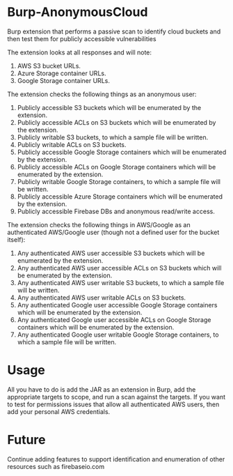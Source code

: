 # Burp-AnonymousCloud
Burp extension that performs a passive scan to identify cloud buckets and then test them for publicly accessible vulnerabilities

The extension looks at all responses and will note:
1. AWS S3 bucket URLs.
2. Azure Storage container URLs.
3. Google Storage container URLs.

The extension checks the following things as an anonymous user:
1. Publicly accessible S3 buckets which will be enumerated by the extension.
2. Publicly accessible ACLs on S3 buckets which will be enumerated by the extension.
3. Publicly writable S3 buckets, to which a sample file will be written.
4. Publicly writable ACLs on S3 buckets.
5. Publicly accessible Google Storage containers which will be enumerated by the extension.
6. Publicly accessible ACLs on Google Storage containers which will be enumerated by the extension.
7. Publicly writable Google Storage containers, to which a sample file will be written.
8. Publicly accessible Azure Storage containers which will be enumerated by the extension.
9. Publicly accessible Firebase DBs and anonymous read/write access.

The extension checks the following things in AWS/Google as an authenticated AWS/Google user (though not a defined user for the bucket itself):
1. Any authenticated AWS user accessible S3 buckets which will be enumerated by the extension.
2. Any authenticated AWS user accessible ACLs on S3 buckets which will be enumerated by the extension.
3. Any authenticated AWS user writable S3 buckets, to which a sample file will be written.
4. Any authenticated AWS user writable ACLs on S3 buckets.
5. Any authenticated Google user accessible Google Storage containers which will be enumerated by the extension.
6. Any authenticated Google user accessible ACLs on Google Storage containers which will be enumerated by the extension.
7. Any authenticated Google user writable Google Storage containers, to which a sample file will be written.

Usage
=====

All you have to do is add the JAR as an extension in Burp, add the appropriate targets to scope, and run a scan against the targets. If you want to test for permissions issues that allow all authenticated AWS users, then add your personal AWS credentials.


Future
======

Continue adding features to support identification and enumeration of other resources such as firebaseio.com
